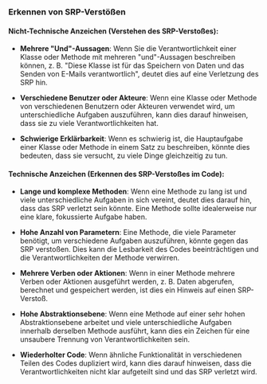 ### Erkennen von SRP-Verstößen

#### Nicht-Technische Anzeichen (Verstehen des SRP-Verstoßes):

- **Mehrere "Und"-Aussagen**: Wenn Sie die Verantwortlichkeit einer Klasse oder Methode mit mehreren "und"-Aussagen beschreiben können, z. B. "Diese Klasse ist für das Speichern von Daten und das Senden von E-Mails verantwortlich", deutet dies auf eine Verletzung des SRP hin.

- **Verschiedene Benutzer oder Akteure**: Wenn eine Klasse oder Methode von verschiedenen Benutzern oder Akteuren verwendet wird, um unterschiedliche Aufgaben auszuführen, kann dies darauf hinweisen, dass sie zu viele Verantwortlichkeiten hat.

- **Schwierige Erklärbarkeit**: Wenn es schwierig ist, die Hauptaufgabe einer Klasse oder Methode in einem Satz zu beschreiben, könnte dies bedeuten, dass sie versucht, zu viele Dinge gleichzeitig zu tun.

#### Technische Anzeichen (Erkennen des SRP-Verstoßes im Code):

- **Lange und komplexe Methoden**: Wenn eine Methode zu lang ist und viele unterschiedliche Aufgaben in sich vereint, deutet dies darauf hin, dass das SRP verletzt sein könnte. Eine Methode sollte idealerweise nur eine klare, fokussierte Aufgabe haben.

- **Hohe Anzahl von Parametern**: Eine Methode, die viele Parameter benötigt, um verschiedene Aufgaben auszuführen, könnte gegen das SRP verstoßen. Dies kann die Lesbarkeit des Codes beeinträchtigen und die Verantwortlichkeiten der Methode verwirren.

- **Mehrere Verben oder Aktionen**: Wenn in einer Methode mehrere Verben oder Aktionen ausgeführt werden, z. B. Daten abgerufen, berechnet und gespeichert werden, ist dies ein Hinweis auf einen SRP-Verstoß.

- **Hohe Abstraktionsebene**: Wenn eine Methode auf einer sehr hohen Abstraktionsebene arbeitet und viele unterschiedliche Aufgaben innerhalb derselben Methode ausführt, kann dies ein Zeichen für eine unsaubere Trennung von Verantwortlichkeiten sein.

- **Wiederholter Code**: Wenn ähnliche Funktionalität in verschiedenen Teilen des Codes dupliziert wird, kann dies darauf hinweisen, dass die Verantwortlichkeiten nicht klar aufgeteilt sind und das SRP verletzt wird.
